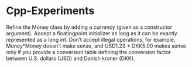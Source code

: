 # Cpp-Experiments
Refine the Money class by adding a currency (given as a constructor argument). Accept a floatingpoint initializer as long as
it can be exactly represented as a long int. Don’t accept illegal operations, for example, Money*Money doesn’t make sense,
and USD1.23 + DKK5.00 makes sense only if you provide a conversion table defining the conversion factor between U.S. dollars (USD)
and Danish kroner (DKK).
